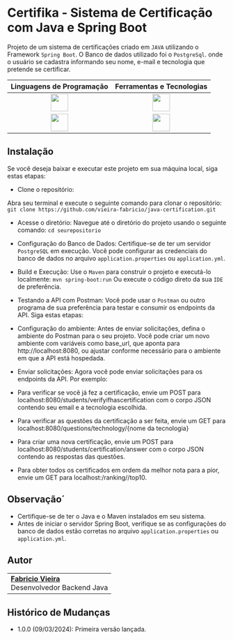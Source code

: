 # Certifika - Sistema de Certificação com Java e Spring Boot

Projeto de um sistema de certificações criado em `JAVA` utilizando o Framework `Spring Boot`. O Banco de dados utilizado foi o `PostgreSql`.
onde o usuário se cadastra informando seu nome, e-mail e tecnologia que pretende se certificar.

| Linguagens de Programação | Ferramentas e Tecnologias |
| :-----------------: | :-----------------------: |
| <img height="40" src="https://github.com/vieira-fabricio/java-certification/blob/my-new-branch/src/main/resources/assets/java.svg"> | <img height="40" src="https://github.com/vieira-fabricio/java-certification/blob/my-new-branch/src/main/resources/assets/intellij-ide.svg"> |
| <img height="40" src="https://github.com/vieira-fabricio/java-certification/blob/my-new-branch/src/main/resources/assets/postgresql.svg"> | <img height="40" src="https://github.com/vieira-fabricio/java-certification/blob/my-new-branch/src/main/resources/assets/spring.svg">  |


## Instalação

Se você deseja baixar e executar este projeto em sua máquina local, siga estas etapas:

- Clone o repositório:

Abra seu terminal e execute o seguinte comando para clonar o repositório:
```git clone https://github.com/vieira-fabricio/java-certification.git```

- Acesse o diretório:
Navegue até o diretório do projeto usando o seguinte comando:
```cd seurepositorio```

- Configuração do Banco de Dados:
Certifique-se de ter um servidor `PostgreSQL` em execução. Você pode configurar as credenciais do banco de dados no arquivo `application.properties` ou `application.yml`.

- Build e Execução:
Use o `Maven` para construir o projeto e executá-lo localmente:
```mvn spring-boot:run```
Ou execute o código direto da sua `IDE` de preferência.

- Testando a API com Postman:
Você pode usar o `Postman` ou outro programa de sua preferência para testar e consumir os endpoints da API. Siga estas etapas:

- Configuração do ambiente:
Antes de enviar solicitações, defina o ambiente do Postman para o seu projeto. Você pode criar um novo ambiente com variáveis como base_url, que aponta para http://localhost:8080, ou ajustar conforme necessário para o ambiente em que a API está hospedada.

- Enviar solicitações:
Agora você pode enviar solicitações para os endpoints da API. Por exemplo:
- Para verificar se você já fez a certificação, envie um POST para localhost:8080/students/verifyifhascertification com o corpo JSON contendo seu email e a tecnologia escolhida.
- Para verificar as questões da certificação a ser feita, envie um GET para localhost:8080/questions/technology/{nome da tecnologia}
- Para criar uma nova certificação, envie um POST para localhost:8080/students/certification/answer com o corpo JSON contendo as respostas das questões.
- Para obter todos os certificados em ordem da melhor nota para a pior, envie um GET para localhost:/ranking//top10.

## Observação´
- Certifique-se de ter o Java e o Maven instalados em seu sistema.
- Antes de iniciar o servidor Spring Boot, verifique se as configurações do banco de dados estão corretas no arquivo `application.properties` ou `application.yml`.

## Autor
<table>
  <tr>
    <td align="left">
      <a href="https://github.com/vieira-fabricio">
        <span><b>Fabricio Vieira</b></span>
      </a>
      <br>
      <span>Desenvolvedor Backend Java</span>
    </td>
  </tr>
</table>

## Histórico de Mudanças

- 1.0.0 (09/03/2024): Primeira versão lançada.
